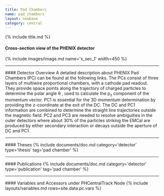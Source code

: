 ```yaml
---
title: Pad Chambers
name: pad_chambers
layout: newbase
category: central
---
```

{% include title.md %}

#### Cross-section view of the PHENIX detector
{% include images/image.md name='x_sec_1' width=450 %}

<hr/>
#### Detector Overview
A detailed description about PHENIX Pad Chambers (PC) can be found at the following links. The PCs consist of three layers of multiwire proportional chambers, with a cathode pad readout. They provide space points along the trajectory of charged particles to determine the polar angle &theta; , used to calculate the p<sub>z</sub> component of the momentum vector.
PC1 is essential for the 3D momentum determination by providing the z-coordinate at the exit of the DC. The DC and PC1 information are combined to determine the straight line trajectories outside the magnetic field. PC2 and PC3 are needed to resolve ambiguities in the outer detectors where about 30% of the particles striking the EMCal are produced by either secondary interaction or decays outside the aperture of DC and PC1.

<hr/>
#### Theses
{% include documents/doc.md category='detector' type='thesis' tag='pad chamber' %}

<hr/>
#### Publications
{% include documents/doc.md category='detector' type='publication' tag='pad chamber' %}


<hr/>
#### Variables and Accessors under PHCentralTrack Node
{% include layouts/variables.md rows=site.data.pc.vars %}
